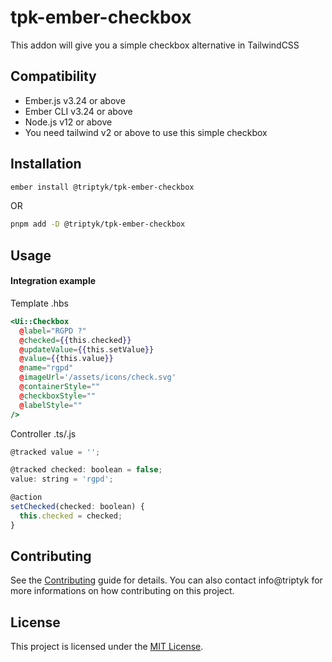 tpk-ember-checkbox
==============================================================================

This addon will give you a simple checkbox alternative in TailwindCSS


Compatibility
------------------------------------------------------------------------------

* Ember.js v3.24 or above
* Ember CLI v3.24 or above
* Node.js v12 or above
* You need tailwind v2 or above to use this simple checkbox


Installation
------------------------------------------------------------------------------

```zsh
ember install @triptyk/tpk-ember-checkbox
```
OR
```zsh
pnpm add -D @triptyk/tpk-ember-checkbox
```


Usage
------------------------------------------------------------------------------

#### Integration example 

Template .hbs
```hbs
<Ui::Checkbox
  @label="RGPD ?"
  @checked={{this.checked}}
  @updateValue={{this.setValue}}
  @value={{this.value}}
  @name="rgpd"
  @imageUrl='/assets/icons/check.svg'
  @containerStyle=""
  @checkboxStyle=""
  @labelStyle=""
/>
```

Controller .ts/.js
```js
@tracked value = '';

@tracked checked: boolean = false;
value: string = 'rgpd';

@action
setChecked(checked: boolean) {
  this.checked = checked;
}
```

Contributing
------------------------------------------------------------------------------

See the [Contributing](CONTRIBUTING.md) guide for details.
You can also contact info@triptyk for more informations on how contributing on this project.


License
------------------------------------------------------------------------------

This project is licensed under the [MIT License](LICENSE.md).
